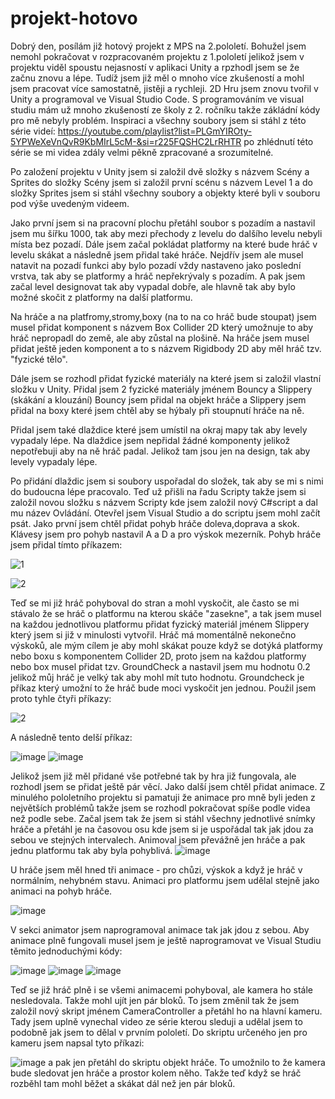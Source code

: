 # projekt-hotovo

Dobrý den, posílám již hotový projekt z MPS na 2.pololetí. Bohužel jsem nemohl pokračovat v rozpracovaném projektu z 1.pololetí jelikož jsem v projektu viděl spoustu nejasností v aplikaci Unity a rpzhodl jsem se že začnu znovu a lépe. Tudíž jsem již měl o mnoho více zkušeností a mohl jsem pracovat více samostatně, jistěji a rychleji. 2D Hru jsem znovu tvořil v Unity a programoval ve Visual Studio Code. S programováním ve visual studiu mám už mnoho zkušeností ze školy z 2. ročníku takže zákládní kódy pro mě nebyly problém. Inspiraci a všechny soubory jsem si stáhl z této série videí: https://youtube.com/playlist?list=PLGmYIROty-5YPWeXeVnQvR9KbMIrL5cM-&si=r225FQSHC2LrRHTR po zhlédnutí této série se mi videa zdály velmi pěkně zpracované a srozumitelné.

Po založení projektu v Unity jsem si založil dvě složky s názvem Scény a Sprites do složky Scény jsem si založil první scénu s názvem Level 1 a do složky Sprites jsem si stáhl všechny soubory a objekty které byli v souboru pod výše uvedeným videem.

Jako první jsem si na pracovní plochu přetáhl soubor s pozadím a nastavil jsem mu šířku 1000, tak aby mezi přechody z levelu do dalšího levelu nebyli místa bez pozadí.
Dále jsem začal pokládat platformy na které bude hráč v levelu skákat a následně jsem přidal také hráče. Nejdřív jsem ale musel natavit na pozadí funkci aby bylo pozadí vždy nastaveno jako poslední vrstva, tak aby se platformy a hráč nepřekrývaly s pozadím. A pak jsem začal level designovat tak aby vypadal dobře, ale hlavně tak aby bylo možné skočit z platformy na další platformu.

Na hráče a na platfromy,stromy,boxy (na to na co hráč bude stoupat) jsem musel přidat komponent s názvem Box Collider 2D který umožnuje to aby hráč nepropadl do země, ale aby zůstal na plošině. Na hráče jsem musel přidat ještě jeden komponent a to s názvem Rigidbody 2D aby měl hráč tzv. "fyzické tělo".


Dále jsem se rozhodl přidat fyzické materiály na které jsem si založil vlastní složku v Unity. Přidal jsem 2 fyzické materiály jménem Bouncy a Slippery (skákání a klouzání) Bouncy jsem přidal na objekt hráče a Slippery jsem přidal na boxy které jsem chtěl aby se hýbaly při stoupnutí hráče na ně.

Přidal jsem také dlaždice které jsem umístil na okraj mapy tak aby levely vypadaly lépe. Na dlaždice jsem nepřidal žádné komponenty jelikož nepotřebuji aby na ně hráč padal. Jelikož tam jsou jen na design, tak aby levely vypadaly lépe.

Po přidání dlaždic jsem si soubory uspořadal do složek, tak aby se mi s nimi do budoucna lépe pracovalo.
Teď už přišli na řadu Scripty takže jsem si založil novou složku s názvem Scripty kde jsem založil nový C#script a dal mu název Ovládání. Otevřel jsem Visual Studio a do scriptu jsem mohl začít psát. Jako první jsem chtěl přidat pohyb hráče doleva,doprava a skok. Klávesy jsem pro pohyb nastavil A a D a pro výskok mezerník. Pohyb hráče jsem přidal tímto příkazem:

![1](https://github.com/hartmanjan1/projekt-hotovo/assets/156115281/48f3134f-d601-49cb-93f5-57c92e36e365)

![2](https://github.com/hartmanjan1/projekt-hotovo/assets/156115281/ef1b9e16-dbb1-49bc-ae02-ed6cdc2c3aa8)

Teď se mi již hráč pohyboval do stran a mohl vyskočit, ale často se mi stávalo že se hráč o platformu na kterou skáče "zasekne", a tak jsem musel na každou jednotlivou platformu přidat fyzický materiál jménem Slippery který jsem si již v minulosti vytvořil.
Hráč má momentálně nekonečno výskoků,  ale mým cílem je aby mohl skákat pouze když se dotýká platformy nebo boxu s komponentem Collider 2D, proto jsem na každou platformy nebo box musel přidat tzv. GroundCheck a nastavil jsem mu hodnotu 0.2 jelikož můj hráč je velký tak aby mohl mít tuto hodnotu. Groundcheck je příkaz který umožní to že hráč bude moci vyskočit jen jednou.
Použil jsem proto tyhle čtyři příkazy:

![2](https://github.com/hartmanjan1/projekt-hotovo/assets/156115281/99480746-d79a-48e0-b553-95cdc3dbc422)

A následně tento delší příkaz: 

![image](https://github.com/hartmanjan1/projekt-hotovo/assets/156115281/1db8cb38-a84f-4ae4-b13b-1bc433608532)
![image](https://github.com/hartmanjan1/projekt-hotovo/assets/156115281/bdba37eb-2e6c-4015-9582-4662a6d337d0)

Jelikož jsem již měl přidané vše potřebné tak by hra již fungovala, ale rozhodl jsem se přidat ještě pár věcí.
Jako další jsem chtěl přidat animace. Z minulého pololetního projektu si pamatuji že animace pro mně byli jeden z největších problémů takže jsem se rozhodl pokračovat spíše podle videa než podle sebe.
Začal jsem tak že jsem si stáhl všechny jednotlivé snímky hráče a přetáhl je na časovou osu kde jsem si je uspořádal tak jak jdou za sebou ve stejných intervalech. Animoval jsem převážně jen hráče a pak jednu platformu tak aby byla pohyblivá. 
![image](https://github.com/hartmanjan1/projekt-hotovo/assets/156115281/9e0c1565-649b-4c0a-b4fc-037aa06f26b5)

U hráče jsem měl hned tři animace - pro chůzi, výskok a když je hráč v normálním, nehybném stavu.
Animaci pro platformu jsem udělal stejně jako animaci na pohyb hráče.

![image](https://github.com/hartmanjan1/projekt-hotovo/assets/156115281/b3621219-ef6b-4026-9b5d-3447d83dafe1)

V sekci animator jsem naprogramoval animace tak jak jdou z sebou.
Aby animace plně fungovali musel jsem je ještě naprogramovat ve Visual Studiu těmito jednoduchými kódy: 

![image](https://github.com/hartmanjan1/projekt-hotovo/assets/156115281/c72f4c12-44b3-48a5-8f1c-1f2f9e2e3abb)
![image](https://github.com/hartmanjan1/projekt-hotovo/assets/156115281/be8c8f8e-0cb6-41c3-aabc-00ccc79b01fc)
![image](https://github.com/hartmanjan1/projekt-hotovo/assets/156115281/c711b75f-6c95-4ba0-ab25-da934db9f77c)

Teď se již hráč plně i se všemi animacemi pohyboval, ale kamera ho stále nesledovala. Takže mohl ujít jen pár bloků. To jsem změnil tak že jsem založil nový skript jménem CameraController a přetáhl ho na hlavní kameru. Tady jsem uplně vynechal video ze série kterou sleduji a udělal jsem to podobně jak jsem to dělal v prvním pololetí. Do skriptu určeného jen pro kameru jsem napsal tyto příkazi: 

![image](https://github.com/hartmanjan1/projekt-hotovo/assets/156115281/660ad16d-b298-4dba-9a39-ef2f3aab3d41) a pak jen přetáhl do skriptu objekt hráče. To umožnilo to že kamera bude sledovat jen hráče a prostor kolem něho. Takže teď když se hráč rozběhl tam mohl běžet a skákat dál než jen pár bloků.





